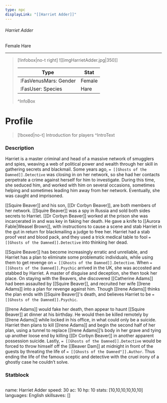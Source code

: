 ```yaml
---
type: npc
displayLink: "[[Harriet Adder]]"
---
```


###### Harriet Adder
<span class="sub2">Female Hare </span>
___

> [!infobox|no-t right]
> ![[imgHarrietAdder.jpg|350]]
>
> | Type | Stat |
> | ---- | ---- |
> | :FasVenusMars: Gender | Female |
> | :FasUser: Species | Hare |
>^InfoBox

# Profile

> [!boxed|no-t]
> Introduction for players
>^IntroText

### Description
Harriet is a master criminal and head of a massive network of smugglers and spies, weaving a web of political power and wealth through her skill in gathering secrets and blackmail. Some years ago, `= [[Ghosts of the Damned]].Detective` was closing in on her network, so she had her contacts perpetrate a crime against herself for him to investigate. During this time, she seduced him, and worked with him on several occasions, sometimes helping and sometimes leading him away from her network. Eventually, she was caught and imprisoned. 

[[Squire Beaver]] and his son, [[Dr Corbyn Beaver]], are both members of her network. [[Squire Beaver]] was a spy in Russia and sold both sides secrets to Harriet. [[Dr Corbyn Beaver]] worked at the prison she was incarcerated in and was key in faking her death. He gave a knife to [[Aurora Fable|Weasel Brown]], with instructions to cause a scene and stab Harriet in the gut in return for blackmailing a judge to free her. Harriet had a stab proof vest and blood pack, and they used a trick medical table to fool `= [[Ghosts of the Damned]].Detective` into thinking her dead.

[[Squire Beaver]] has become increasingly erratic and unreliable, and Harriet has a plan to eliminate some problematic individuals, while using them to get revenge on `= [[Ghosts of the Damned]].Detective`. When `= [[Ghosts of the Damned]].Psychic` arrived in the UK, she was accosted and stabbed by Harriet. A master of disguise and deception, she then took her place. On staying with the Beavers, she discovered [[Catherine Adams]] had been assaulted by [[Squire Beaver]], and recruited her wife [[Irene Adams]] into a plan for revenge against him. Though [[Irene Adams]] thinks the plan ends with [[Squire Beaver]]'s death, and believes Harriet to be `= [[Ghosts of the Damned]].Psychic`.

[[Irene Adams]] would fake her death, then appear to haunt [[Squire Beaver]] at dinner at his birthday. He would then be killed remotely by [[Irene Adams]] while locked in his office, in what could only be a suicide. Harriet then plans to kill [[Irene Adams]] and begin the second half of her plan, using a tunnel to replace [[Irene Adams]]’s body in her grave and tying up another loose end by killing [[Dr Corbyn Beaver]] in another apparent possession suicide. Lastly, `= [[Ghosts of the Damned]].Detective` would be forced to throw himself off the [[Beaver Dam]] at midnight in front of the guests by threating the life of `= [[Ghosts of the Damned"]].Author`. Thus ending the life of the famous sceptic and detective with the cruel irony of a ghostly case he couldn’t solve.

### Statblock
>```statblock
name: Harriet Adder
speed: 30
ac: 10
hp: 10
stats: [10,10,10,10,10,10]
languages: English
skillsaves: []